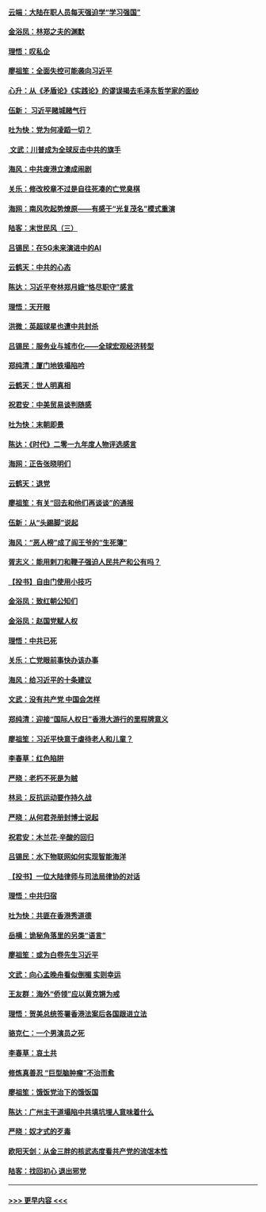 #### [云端：大陆在职人员每天强迫学“学习强国”](../pages/nsc993/n11738735.md?t=12230722) 
#### [金浴凤：林郑之夫的渊默](../pages/nsc993/n11737735.md?t=12230722) 
#### [理悟：叹私企](../pages/nsc993/n11737715.md?t=12230722) 
#### [廖祖笙：全面失控可能袭向习近平](../pages/nsc993/n11737704.md?t=12230722) 
#### [心升：从《矛盾论》《实践论》的谬误揭去毛泽东哲学家的面纱](../pages/nsc993/n11736962.md?t=12230722) 
#### [伍新： 习近平赌城赌气行](../pages/nsc993/n11736929.md?t=12230722) 
#### [吐为快：党为何凌蹈一切？](../pages/nsc993/n11736915.md?t=12230722) 
#### [ 文武：川普成为全球反击中共的旗手](../pages/nsc993/n11736882.md?t=12230722) 
#### [海风：中共废港立澳成闹剧](../pages/nsc993/n11735857.md?t=12230722) 
#### [关乐：修改校章不过是自往死凑的亡党臭棋](../pages/nsc993/n11735097.md?t=12230722) 
#### [海网：南风吹起势燎原——有感于“光复茂名”模式重演](../pages/nsc993/n11732308.md?t=12230722) 
#### [陆客：末世民风（三）](../pages/nsc993/n11732211.md?t=12230722) 
#### [吕锡民：在5G未来演进中的AI](../pages/nsc993/n11730010.md?t=12230722) 
#### [云鹤天：中共的心态](../pages/nsc993/n11729906.md?t=12230722) 
#### [陈达：习近平夸林郑月娥“恪尽职守”感言](../pages/nsc993/n11729881.md?t=12230722) 
#### [理悟：天开眼](../pages/nsc993/n11729699.md?t=12230722) 
#### [洪微：英超球星也遭中共封杀](../pages/nsc993/n11727243.md?t=12230722) 
#### [吕锡民：服务业与城市化——全球宏观经济转型](../pages/nsc993/n11725845.md?t=12230722) 
#### [郑纯清：厦门地铁塌陷吟](../pages/nsc993/n11725813.md?t=12230722) 
#### [云鹤天：世人明真相](../pages/nsc993/n11725621.md?t=12230722) 
#### [祝君安：中美贸易谈判随感](../pages/nsc993/n11725609.md?t=12230722) 
#### [吐为快：末朝即景](../pages/nsc993/n11723365.md?t=12230722) 
#### [陈达：《时代》二零一九年度人物评选感言](../pages/nsc993/n11723337.md?t=12230722) 
#### [海网：正告张晓明们](../pages/nsc993/n11723228.md?t=12230722) 
#### [云鹤天：退党](../pages/nsc993/n11723056.md?t=12230722) 
#### [廖祖笙：有关“回去和他们再谈谈”的通报](../pages/nsc993/n11722442.md?t=12230722) 
#### [伍新：从“头踢脚”说起](../pages/nsc993/n11722429.md?t=12230722) 
#### [海风：“恶人榜”成了阎王爷的“生死簿”](../pages/nsc993/n11722272.md?t=12230722) 
#### [胥志义：能用剌刀和鞭子强迫人民共产和公有吗？](../pages/nsc993/n11720569.md?t=12230722) 
#### [【投书】自由门使用小技巧](../pages/nsc993/n11720180.md?t=12230722) 
#### [金浴凤：致红朝公知们](../pages/nsc993/n11720563.md?t=12230722) 
#### [金浴凤：赵国党赋人权](../pages/nsc993/n11720533.md?t=12230722) 
#### [理悟：中共已死](../pages/nsc993/n11720233.md?t=12230722) 
#### [关乐：亡党眼前事快办该办事](../pages/nsc993/n11719160.md?t=12230722) 
#### [海风：给习近平的十条建议](../pages/nsc993/n11717616.md?t=12230722) 
#### [文武：没有共产党 中国会怎样](../pages/nsc993/n11717584.md?t=12230722) 
#### [郑纯清：迎接“国际人权日”香港大游行的里程牌意义](../pages/nsc993/n11717417.md?t=12230722) 
#### [廖祖笙：习近平快意于虐待老人和儿童？](../pages/nsc993/n11715313.md?t=12230722) 
#### [李春草：红色陷阱](../pages/nsc993/n11715029.md?t=12230722) 
#### [严晓：老朽不死是为贼](../pages/nsc993/n11712910.md?t=12230722) 
#### [林忌：反抗运动要作持久战](../pages/nsc993/n11712623.md?t=12230722) 
#### [严晓：从何君尧册封博士说起](../pages/nsc993/n11712465.md?t=12230722) 
#### [祝君安：木兰花·辛酸的回归](../pages/nsc993/n11712381.md?t=12230722) 
#### [吕锡民：水下物联网如何实现智能海洋](../pages/nsc993/n11711158.md?t=12230722) 
#### [【投书】一位大陆律师与司法局律协的对话](../pages/nsc993/n11709675.md?t=12230722) 
#### [理悟：中共归宿](../pages/nsc993/n11710059.md?t=12230722) 
#### [吐为快：共匪在香港秀道德](../pages/nsc993/n11709979.md?t=12230722) 
#### [岳横：诡秘角落里的另类“语言”](../pages/nsc993/n11709792.md?t=12230722) 
#### [廖祖笙：或为白卷先生习近平](../pages/nsc993/n11708330.md?t=12230722) 
#### [文武：向心孟晚舟看似倒楣 实则幸运](../pages/nsc993/n11708236.md?t=12230722) 
#### [王友群：海外“侨领”应以黄克锵为戒](../pages/nsc993/n11706176.md?t=12230722) 
#### [理悟：贺美总统签署香港法案后各国跟进立法](../pages/nsc993/n11706853.md?t=12230722) 
#### [骆克仁：一个男演员之死](../pages/nsc993/n11706677.md?t=12230722) 
#### [李春草：哀土共](../pages/nsc993/n11706255.md?t=12230722) 
#### [修炼真善忍 “巨型脑肿瘤”不治而愈](../pages/nsc993/n11705340.md?t=12230722) 
#### [廖祖笙：饿饭党治下的饿饭国](../pages/nsc993/n11705085.md?t=12230722) 
#### [陈达：广州主干道塌陷中共填坑埋人意味着什么](../pages/nsc993/n11705046.md?t=12230722) 
#### [严晓：奴才式的歹毒](../pages/nsc993/n11704826.md?t=12230722) 
#### [欧阳天剑：从金三胖的核武态度看共产党的流氓本性](../pages/nsc993/n11702238.md?t=12230722) 
#### [陆客：找回初心 退出邪党](../pages/nsc993/n11702213.md?t=12230722) 

----
#### [ >>> 更早内容 <<< ](../indexes/nsc993-earlier.md)
